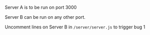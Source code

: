 Server A is to be run on port 3000


Server B can be run on any other port.

Uncomment lines on Server B in `/server/server.js` to trigger bug 1